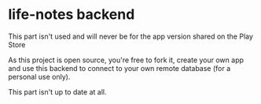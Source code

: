 # life-notes backend

This part isn't used and will never be for the app version shared on the Play Store

As this project is open source, you're free to fork it, create your own app and use this backend to connect to your own remote database (for a personal use only).

This part isn't up to date at all.